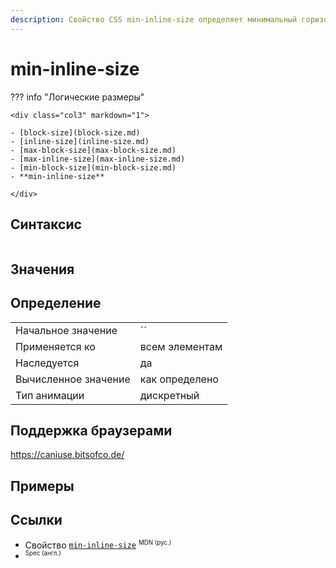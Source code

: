 ```yaml
---
description: Свойство CSS min-inline-size определяет минимальный горизонтальный или вертикальный размер блока элемента в зависимости от его режима записи.
---
```

<!-- TODO: -->
# min-inline-size

??? info "Логические размеры"

    <div class="col3" markdown="1">

    - [block-size](block-size.md)
    - [inline-size](inline-size.md)
    - [max-block-size](max-block-size.md)
    - [max-inline-size](max-inline-size.md)
    - [min-block-size](min-block-size.md)
    - **min-inline-size**

    </div>

## Синтаксис

```css

```

## Значения

## Определение

|                      |                |
| -------------------- | -------------- |
| Начальное значение   | ``             |
| Применяется ко       | всем элементам |
| Наследуется          | да             |
| Вычисленное значение | как определено |
| Тип анимации         | дискретный     |

## Поддержка браузерами

https://caniuse.bitsofco.de/

## Примеры

## Ссылки

- Свойство [`min-inline-size`](https://developer.mozilla.org/ru/docs/Web/CSS/min-inline-size) <sup><small>MDN (рус.)</small></sup>
- []() <sup><small>Spec (англ.)</small></sup>
